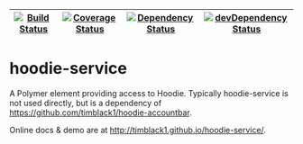 | [![Build Status](https://travis-ci.org/timblack1/hoodie-service.svg?branch=master)](https://travis-ci.org/timblack1/hoodie-service) | [![Coverage Status](https://coveralls.io/repos/timblack1/hoodie-service/badge.svg?branch=master&service=github)](https://coveralls.io/github/timblack1/hoodie-service?branch=master) | [![Dependency Status](https://david-dm.org/timblack1/hoodie-service.svg)](https://david-dm.org/timblack1/hoodie-service) | [![devDependency Status](https://david-dm.org/timblack1/hoodie-service/dev-status.svg)](https://david-dm.org/timblack1/hoodie-service/#info=devDependencies) |
| --- | --- | --- | --- |

# hoodie-service

A Polymer element providing access to Hoodie.  Typically hoodie-service is not 
used directly, but is a dependency of https://github.com/timblack1/hoodie-accountbar.

Online docs & demo are at http://timblack1.github.io/hoodie-service/.
